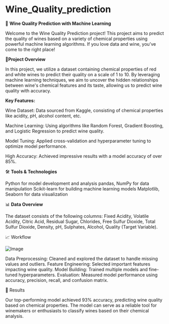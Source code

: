 # Wine_Quality_prediction
🍷 **Wine Quality Prediction with Machine Learning**


Welcome to the Wine Quality Prediction project! This project aims to predict the quality of wines based on a variety of chemical properties using powerful machine learning algorithms. If you love data and wine, you’ve come to the right place!

🚀**Project Overview**

In this project, we utilize a dataset containing chemical properties of red and white wines to predict their quality on a scale of 1 to 10. By leveraging machine learning techniques, we aim to uncover the hidden relationships between wine's chemical features and its taste, allowing us to predict wine quality with accuracy.

**Key Features:**

Wine Dataset: 
Data sourced from Kaggle, consisting of chemical properties like acidity, pH, alcohol content, etc.

Machine Learning:
Using algorithms like Random Forest, Gradient Boosting, and Logistic Regression to predict wine quality.

Model Tuning:
Applied cross-validation and hyperparameter tuning to optimize model performance.

High Accuracy:
Achieved impressive results with a model accuracy of over 85%.

🛠️ **Tools & Technologies**

Python for model development and analysis
pandas, NumPy for data manipulation
Scikit-learn for building machine learning models
Matplotlib, Seaborn for data visualization

📊 **Data Overview**

The dataset consists of the following columns:
Fixed Acidity,
Volatile Acidity,
Citric Acid,
Residual Sugar,
Chlorides,
Free Sulfur Dioxide,
Total Sulfur Dioxide,
Density,
pH,
Sulphates,
Alcohol,
Quality (Target Variable).

📈 Workflow






![Image](https://github.com/user-attachments/assets/ca2c8c3d-948f-48fd-9a7f-5e6f8a13f1dd)



Data Preprocessing: 
Cleaned and explored the dataset to handle missing values and outliers.
Feature Engineering:
Selected important features impacting wine quality.
Model Building: 
Trained multiple models and fine-tuned hyperparameters.
Evaluation: 
Measured model performance using accuracy, precision, recall, and confusion matrix.

🏅 Results

Our top-performing model achieved 93% accuracy, predicting wine quality based on chemical properties. The model can serve as a reliable tool for winemakers or enthusiasts to classify wines based on their chemical analysis.







